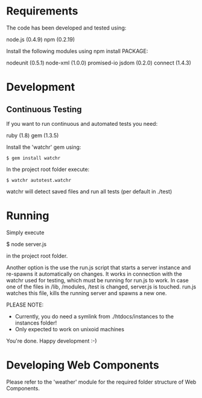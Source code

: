 # Requirements

The code has been developed and tested using:

node.js (0.4.9)
npm (0.2.19)

Install the following modules using npm install PACKAGE:

nodeunit (0.5.1)
node-xml (1.0.0)
promised-io
jsdom (0.2.0)
connect (1.4.3)

# Development

## Continuous Testing

If you want to run continuous and automated tests you need:

ruby (1.8)
gem (1.3.5)

Install the 'watchr' gem using: 

    $ gem install watchr

In the project root folder execute: 

    $ watchr autotest.watchr

watchr will detect saved files and run all tests (per default in ./test)

# Running

Simply execute 

   $ node server.js

in the project root folder.

Another option is the use the run.js script that starts a server instance and re-spawns 
it automatically on changes. 
It works in connection with the watchr used for testing, which must be running for run.js to work.
In case one of the files in /lib, /modules, /test is changed, server.js is touched. run.js 
watches this file, kills the running server and spawns a new one. 

PLEASE NOTE: 
* Currently, you do need a symlink from ./htdocs/instances to the instances folder! 
* Only expected to work on unixoid machines

You're done. Happy development :-)

# Developing Web Components 

Please refer to the 'weather' module for the required folder structure of Web Components.
